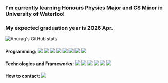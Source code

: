 ### I'm currently learning Honours Physics Major and CS Minor in University of Waterloo!
### My expected graduation year is 2026 Apr.


<!--
**jay0718/jay0718** is a ✨ _special_ ✨ repository because its `README.md` (this file) appears on your GitHub profile.

Here are some ideas to get you started:

- 🔭 I’m currently working on ...
- 🌱 I’m currently learning ...
- 👯 I’m looking to collaborate on ...
- 🤔 I’m looking for help with ...
- 💬 Ask me about ...
- 📫 How to reach me: ...
- 😄 Pronouns: ...
- ⚡ Fun fact: ...
-->

![Anurag's GitHub stats](https://github-readme-stats.vercel.app/api?username=jay0718&show_icons=true&theme=radical)

#### Programming: <img src="https://img.shields.io/badge/Python-3776AB?style=plastic&logo=Python&logoColor=white"> <!-- Python --> <img src="https://img.shields.io/badge/C-A8B9CC?style=plastic&logo=C&logoColor=white"> <!-- C --> <img src="https://img.shields.io/badge/-C++-00599C?logo=c%2B%2B&style=plastic"> <!-- C++ --> <img src="https://img.shields.io/badge/JavaScript-F7DF1E?style=plastic&logo=JavaScript&logoColor=white"> <!-- JavaScript --> <img src="https://img.shields.io/badge/HTML5-E34F26?style=plastic&logo=HTML5&logoColor=white"> <!-- HTML5 --> <img src="https://img.shields.io/badge/CSS3-1572B6?style=plastic&logo=CSS3&logoColor=white"> <!-- CSS3 --> <img src="https://img.shields.io/badge/Racket-9F1D20?style=plastic&logo=Racket&logoColor=white"> <!-- Racket --> <img src="https://img.shields.io/badge/Linux-FCC624?style=plastic&logo=Linux&logoColor=white"> <!-- Linux -->
#### Technologies and Frameworks: <img src="https://img.shields.io/badge/Node.js-339933?style=plastic&logo=Node.js&logoColor=white"> <!-- Node.js --> <img src="https://img.shields.io/badge/Google Cloud-4285F4?style=plastic&logo=Google Cloud&logoColor=white"> <!-- Google Cloud --> <img src="https://img.shields.io/badge/Google Firebase-4285F4?style=plastic&logo=Google&logoColor=white"> <!-- Google Firebase --> <img src="https://img.shields.io/badge/AWS-232F3E?style=plastic&logo=Amazon AWS&logoColor=white"> <!-- AWS --> <img src="https://img.shields.io/badge/Unreal Engine-0E1128?style=plastic&logo=Unreal Engine&logoColor=white"> <!-- Unreal Engine --> <img src="https://img.shields.io/badge/Git-F05032?style=plastic&logo=Git&logoColor=white"> <!-- Git -->
#### How to contact: <a href="https://www.linkedin.com/in/jaycho030718/" target="_blank"><img src="https://img.shields.io/badge/Linkedin-FFFFFF?style=plastic&logo=LinkedIn&logoColor=0A66C2"/></a>
